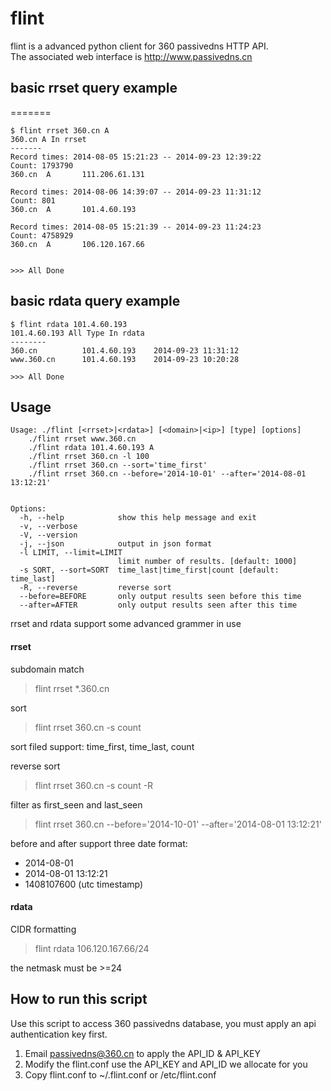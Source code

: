 flint
=====

flint is a advanced python client for 360 passivedns HTTP API.   
The associated web interface is http://www.passivedns.cn


## basic rrset query example
=======

```
$ flint rrset 360.cn A
360.cn A In rrset
-------
Record times: 2014-08-05 15:21:23 -- 2014-09-23 12:39:22
Count: 1793790
360.cn  A       111.206.61.131

Record times: 2014-08-06 14:39:07 -- 2014-09-23 11:31:12
Count: 801
360.cn  A       101.4.60.193

Record times: 2014-08-05 15:21:39 -- 2014-09-23 11:24:23
Count: 4758929
360.cn  A       106.120.167.66


>>> All Done
```

## basic rdata query example

```
$ flint rdata 101.4.60.193
101.4.60.193 All Type In rdata
--------
360.cn          101.4.60.193    2014-09-23 11:31:12
www.360.cn      101.4.60.193    2014-09-23 10:20:28

>>> All Done
```

## Usage

```
Usage: ./flint [<rrset>|<rdata>] [<domain>|<ip>] [type] [options]
    ./flint rrset www.360.cn
    ./flint rdata 101.4.60.193 A
    ./flint rrset 360.cn -l 100
    ./flint rrset 360.cn --sort='time_first'
    ./flint rrset 360.cn --before='2014-10-01' --after='2014-08-01 13:12:21'


Options:
  -h, --help            show this help message and exit
  -v, --verbose
  -V, --version
  -j, --json            output in json format
  -l LIMIT, --limit=LIMIT
                        limit number of results. [default: 1000]
  -s SORT, --sort=SORT  time_last|time_first|count [default: time_last]
  -R, --reverse         reverse sort
  --before=BEFORE       only output results seen before this time
  --after=AFTER         only output results seen after this time
```

rrset and rdata support some advanced grammer in use

#### rrset
subdomain match
>flint rrset *.360.cn


sort
>flint rrset 360.cn -s count

  sort filed support: time_first, time_last, count

reverse sort
>flint rrset 360.cn -s count -R

filter as first_seen and last_seen
>flint rrset 360.cn --before='2014-10-01' --after='2014-08-01 13:12:21'

before and after support three date format: 

  * 2014-08-01
  * 2014-08-01 13:12:21
  * 1408107600 (utc timestamp)

#### rdata
CIDR formatting
>flint rdata 106.120.167.66/24  

the netmask must be >=24



## How to run this script

Use this script to access 360 passivedns database, you must apply an api authentication key first.

1. Email passivedns@360.cn to apply the API_ID & API_KEY
2. Modify the flint.conf use the API_KEY and API_ID we allocate for you
3. Copy flint.conf to ~/.flint.conf or /etc/flint.conf



